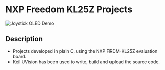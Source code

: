 # NXP Freedom KL25Z Projects
![Joystick OLED Demo](./app-joystick-oled/assets/oled-joystick-demo.gif)

## Description
* Projects developed in plain C, using the NXP FRDM-KL25Z evaluation board.
* Keil UVision has been used to write, build and upload the source code.